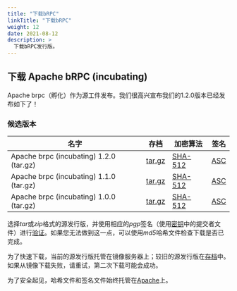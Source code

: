 ```yaml
---
title: "下载bRPC"
linkTitle: "下载bRPC"
weight: 12
date: 2021-08-12
description: >
  下载bRPC发行版。
---
```

<!--
{% comment %}
Licensed to the Apache Software Foundation (ASF) under one or more
contributor license agreements.  See the NOTICE file distributed with
this work for additional information regarding copyright ownership.
The ASF licenses this file to you under the Apache License, Version 2.0
(the "License"); you may not use this file except in compliance with
the License.  You may obtain a copy of the License at

http://www.apache.org/licenses/LICENSE-2.0

Unless required by applicable law or agreed to in writing, software
distributed under the License is distributed on an "AS IS" BASIS,
WITHOUT WARRANTIES OR CONDITIONS OF ANY KIND, either express or implied.
See the License for the specific language governing permissions and
limitations under the License.
{% endcomment %}
-->
## 下载 Apache bRPC (incubating) 

Apache brpc（孵化）作为源工件发布。我们很高兴宣布我们的1.2.0版本已经发布如下了！


### 候选版本 
<!--when pass vote, we can change it back to Release Artifacts
-->
<table class="table table-hover sortable">
    <thead>
        <tr>
            <th><b>名字</b></th>
            <th><b>存档</b></th>
            <th><b>加密算法</b></th>
            <th><b>签名</b></th>
        </tr>
    </thead>
    <tbody>
        <tr>
            <td>Apache brpc (incubating) 1.2.0 (tar.gz)</td>
            <td><a href="https://dlcdn.apache.org/incubator/brpc/1.2.0/apache-brpc-1.2.0-incubating-src.tar.gz">tar.gz</a></td>
            <td><a href="https://downloads.apache.org/incubator/brpc/1.2.0/apache-brpc-1.2.0-incubating-src.tar.gz.sha512">SHA-512</a></td>
            <td><a href="https://downloads.apache.org/incubator/brpc/1.2.0/apache-brpc-1.2.0-incubating-src.tar.gz.asc">ASC</a></td>
        </tr>
        <tr>
            <td>Apache brpc (incubating) 1.1.0 (tar.gz)</td>
            <td><a href="https://dlcdn.apache.org/incubator/brpc/1.1.0/apache-brpc-1.1.0-incubating-src.tar.gz">tar.gz</a></td>
            <td><a href="https://downloads.apache.org/incubator/brpc/1.1.0/apache-brpc-1.1.0-incubating-src.tar.gz.sha512">SHA-512</a></td>
            <td><a href="https://downloads.apache.org/incubator/brpc/1.1.0/apache-brpc-1.1.0-incubating-src.tar.gz.asc">ASC</a></td>
        </tr>
        <tr>
            <td>Apache brpc (incubating) 1.0.0 (tar.gz)</td>
            <td><a href="https://dlcdn.apache.org/incubator/brpc/1.0.0/apache-brpc-1.0.0-incubating-src.tar.gz">tar.gz</a></td>
            <td><a href="https://downloads.apache.org/incubator/brpc/1.0.0/apache-brpc-1.0.0-incubating-src.tar.gz.sha512">SHA-512</a></td>
            <td><a href="https://downloads.apache.org/incubator/brpc/1.0.0/apache-brpc-1.0.0-incubating-src.tar.gz.asc">ASC</a></td>
        </tr>
        <!--tr>
            <td>Release Notes</td>
            <td><a href="/releases/spark/{{ site.data.project.latest_release }}/release-notes">{{ site.data.project.latest_release }}</a></td>
            <td></td>
            <td></td>
            <td></td>
        </tr-->
    </tbody>
</table>

选择*tar*或*zip*格式的源发行版，并使用相应的*pgp*签名（使用[密钥](https://downloads.apache.org/incubator/brpc/KEYS)中的提交者文件）进行[验证](https://www.apache.org/dyn/closer.cgi#verify)。如果您无法做到这一点，可以使用*md5*哈希文件检查下载是否已完成。

为了快速下载，当前的源发行版托管在镜像服务器上；较旧的源发行版在[存档](https://archive.apache.org/dist/incubator/brpc/)中。如果从镜像下载失败，请重试，第二次下载可能会成功。

为了安全起见，哈希文件和签名文件始终托管在[Apache](https://www.apache.org)上。
